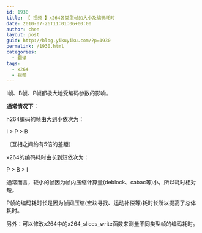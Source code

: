 ```yaml
---
id: 1930
title: 【 视频 】x264各类型帧的大小及编码耗时
date: 2010-07-26T11:01:06+00:00
author: chen
layout: post
guid: http://blog.yikuyiku.com/?p=1930
permalink: /1930.html
categories:
  - 翻译
tags:
  - x264
  - 视频
---
```

I帧、B帧、P帧都极大地受编码参数的影响。

**通常情况下：**
  
h264编码的帧由大到小依次为：
  
I > P > B

（互相之间约有5倍的差距）

x264的编码耗时由长到短依次为：
  
P > B > I

通常而言，较小的帧因为帧内压缩计算量(deblock、cabac等)小，所以耗时相对短。

P帧的编码耗时长是因为帧间压缩(宏块寻找、运动补偿等)耗时长所以提高了总体耗时。

另外：可以修改x264中的x264\_slices\_write函数来测量不同类型帧的编码耗时。
